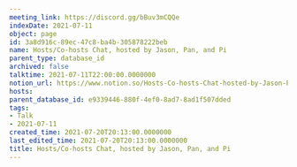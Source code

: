 ```yaml
---
meeting_link: https://discord.gg/bBuv3mCQQe
indexDate: 2021-07-11
object: page
id: 3a8d916c-89ec-47c8-ba4b-305878222beb
name: Hosts/Co-hosts Chat, hosted by Jason, Pan, and Pi
parent_type: database_id
archived: false
talktime: 2021-07-11T22:00:00.0000000
notion_url: https://www.notion.so/Hosts-Co-hosts-Chat-hosted-by-Jason-Pan-and-Pi-3a8d916c89ec47c8ba4b305878222beb
hosts: 
parent_database_id: e9339446-880f-4ef0-8ad7-8ad1f507dded
tags:
- Talk
- 2021-07-11
created_time: 2021-07-20T20:13:00.0000000
last_edited_time: 2021-07-20T20:13:00.0000000
title: Hosts/Co-hosts Chat, hosted by Jason, Pan, and Pi
---
```





